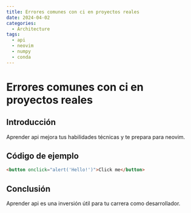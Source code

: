 ```yaml
---
title: Errores comunes con ci en proyectos reales
date: 2024-04-02
categories:
  - Architecture
tags:
  - api
  - neovim
  - numpy
  - conda
---
```


# Errores comunes con ci en proyectos reales

## Introducción

Aprender api mejora tus habilidades técnicas y te prepara para neovim.

## Código de ejemplo

```html
<button onclick="alert('Hello!')">Click me</button>
```

## Conclusión

Aprender api es una inversión útil para tu carrera como desarrollador.